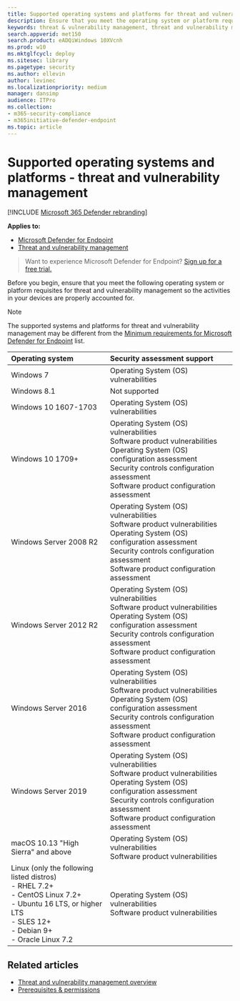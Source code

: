 ```yaml
---
title: Supported operating systems and platforms for threat and vulnerability management
description: Ensure that you meet the operating system or platform requisites for threat and vulnerability management, so the activities in your all devices are properly accounted for.
keywords: threat & vulnerability management, threat and vulnerability management, operating system, platform requirements, prerequisites, mdatp-tvm supported os, mdatp-tvm,
search.appverid: met150
search.product: eADQiWindows 10XVcnh
ms.prod: w10
ms.mktglfcycl: deploy
ms.sitesec: library
ms.pagetype: security
ms.author: ellevin
author: levinec
ms.localizationpriority: medium
manager: dansimp
audience: ITPro
ms.collection: 
- m365-security-compliance 
- m365initiative-defender-endpoint 
ms.topic: article
---
```


# Supported operating systems and platforms - threat and vulnerability management

[!INCLUDE [Microsoft 365 Defender rebranding](../../includes/microsoft-defender.md)]

**Applies to:**

- [Microsoft Defender for Endpoint](https://go.microsoft.com/fwlink/p/?linkid=2146631)
- [Threat and vulnerability management](next-gen-threat-and-vuln-mgt.md)

> Want to experience Microsoft Defender for Endpoint? [Sign up for a free trial.](https://www.microsoft.com/microsoft-365/windows/microsoft-defender-atp?ocid=docs-wdatp-portaloverview-abovefoldlink)

Before you begin, ensure that you meet the following operating system or platform requisites for threat and vulnerability management so the activities in your devices are properly accounted for.

> [!NOTE]
> The supported systems and platforms for threat and vulnerability management may be different from the [Minimum requirements for Microsoft Defender for Endpoint](minimum-requirements.md) list.

| Operating system     | Security assessment support |
| :------------------- | :-------------------------- |
| Windows 7            | Operating System (OS) vulnerabilities |
| Windows 8.1          | Not supported |
| Windows 10 1607-1703 | Operating System (OS) vulnerabilities |
| Windows 10 1709+ |Operating System (OS) vulnerabilities<br/>Software product vulnerabilities<br/>Operating System (OS) configuration assessment<br/>Security controls configuration assessment<br/>Software product configuration assessment |
| Windows Server 2008 R2 | Operating System (OS) vulnerabilities<br/>Software product vulnerabilities<br/>Operating System (OS) configuration assessment<br/>Security controls configuration assessment<br/>Software product configuration assessment |
| Windows Server 2012 R2 | Operating System (OS) vulnerabilities<br/>Software product vulnerabilities<br/>Operating System (OS) configuration assessment<br/>Security controls configuration assessment<br/>Software product configuration assessment |
| Windows Server 2016 | Operating System (OS) vulnerabilities<br/>Software product vulnerabilities<br/>Operating System (OS) configuration assessment<br/>Security controls configuration assessment<br/>Software product configuration assessment |
| Windows Server 2019 | Operating System (OS) vulnerabilities<br/>Software product vulnerabilities<br/>Operating System (OS) configuration assessment<br/>Security controls configuration assessment<br/>Software product configuration assessment |
| macOS 10.13 "High Sierra" and above | Operating System (OS) vulnerabilities<br/>Software product vulnerabilities |
| Linux (only the following listed distros)<br/>- RHEL 7.2+<br/>- CentOS Linux 7.2+<br/>- Ubuntu 16 LTS, or higher LTS<br/>- SLES 12+<br/>- Debian 9+<br/>- Oracle Linux 7.2| Operating System (OS) vulnerabilities<br/>Software product vulnerabilities |

## Related articles

- [Threat and vulnerability management overview](next-gen-threat-and-vuln-mgt.md)
- [Prerequisites & permissions](tvm-prerequisites.md)
